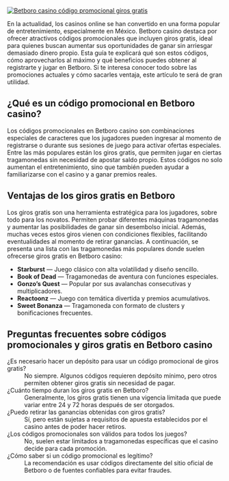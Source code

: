 [![Betboro casino código promocional giros gratis](https://123-caf.pages.dev/gitsignup.png)](https://vrmoo.ru/Bt82HjjY)

<p>En la actualidad, los casinos online se han convertido en una forma popular de entretenimiento, especialmente en México. Betboro casino destaca por ofrecer atractivos códigos promocionales que incluyen giros gratis, ideal para quienes buscan aumentar sus oportunidades de ganar sin arriesgar demasiado dinero propio. Esta guía te explicará qué son estos códigos, cómo aprovecharlos al máximo y qué beneficios puedes obtener al registrarte y jugar en Betboro. Si te interesa conocer todo sobre las promociones actuales y cómo sacarles ventaja, este artículo te será de gran utilidad.</p>  <h2>¿Qué es un código promocional en Betboro casino?</h2> <p>Los códigos promocionales en Betboro casino son combinaciones especiales de caracteres que los jugadores pueden ingresar al momento de registrarse o durante sus sesiones de juego para activar ofertas especiales. Entre las más populares están los giros gratis, que permiten jugar en ciertas tragamonedas sin necesidad de apostar saldo propio. Estos códigos no solo aumentan el entretenimiento, sino que también pueden ayudar a familiarizarse con el casino y a ganar premios reales.</p>  <h2>Ventajas de los giros gratis en Betboro</h2> <p>Los giros gratis son una herramienta estratégica para los jugadores, sobre todo para los novatos. Permiten probar diferentes máquinas tragamonedas y aumentar las posibilidades de ganar sin desembolso inicial. Además, muchas veces estos giros vienen con condiciones flexibles, facilitando eventualidades al momento de retirar ganancias. A continuación, se presenta una lista con las tragamonedas más populares donde suelen ofrecerse giros gratis en Betboro casino:</p>  <ul>   <li><strong>Starburst</strong> — Juego clásico con alta volatilidad y diseño sencillo.</li>   <li><strong>Book of Dead</strong> — Tragamonedas de aventura con funciones especiales.</li>   <li><strong>Gonzo’s Quest</strong> — Popular por sus avalanchas consecutivas y multiplicadores.</li>   <li><strong>Reactoonz</strong> — Juego con temática divertida y premios acumulativos.</li>   <li><strong>Sweet Bonanza</strong> — Tragamoneda con formato de clusters y bonificaciones frecuentes.</li> </ul>  <h2>Preguntas frecuentes sobre códigos promocionales y giros gratis en Betboro casino</h2> <dl>   <dt>¿Es necesario hacer un depósito para usar un código promocional de giros gratis?</dt>   <dd>No siempre. Algunos códigos requieren depósito mínimo, pero otros permiten obtener giros gratis sin necesidad de pagar.</dd>    <dt>¿Cuánto tiempo duran los giros gratis en Betboro?</dt>   <dd>Generalmente, los giros gratis tienen una vigencia limitada que puede variar entre 24 y 72 horas después de ser otorgados.</dd>    <dt>¿Puedo retirar las ganancias obtenidas con giros gratis?</dt>   <dd>Sí, pero están sujetas a requisitos de apuesta establecidos por el casino antes de poder hacer retiros.</dd>    <dt>¿Los códigos promocionales son válidos para todos los juegos?</dt>   <dd>No, suelen estar limitados a tragamonedas específicas que el casino decide para cada promoción.</dd>    <dt>¿Cómo saber si un código promocional es legítimo?</dt>   <dd>La recomendación es usar códigos directamente del sitio oficial de Betboro o de fuentes confiables para evitar fraudes.</dd> </dl>